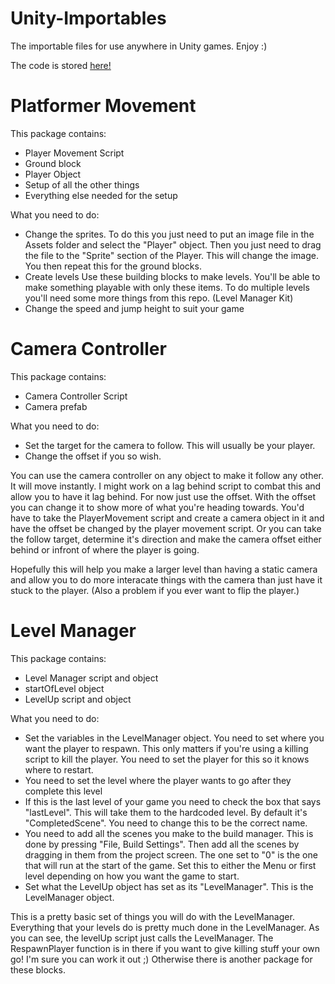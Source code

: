 # Unity-Importables
The importable files for use anywhere in Unity games. Enjoy :)

The code is stored [here!](https://github.com/crabcrabcam/Unity-Importables-Project)


# Platformer Movement
This package contains:
- Player Movement Script
- Ground block
- Player Object
- Setup of all the other things
- Everything else needed for the setup

What you need to do:
- Change the sprites.
  To do this you just need to put an image file in the Assets folder and select the "Player" object. Then you just need to drag the file to the "Sprite" section of the Player.
  This will change the image. You then repeat this for the ground blocks. 
- Create levels
  Use these building blocks to make levels. You'll be able to make something playable with only these items. To do multiple levels you'll need some more things from this repo. (Level Manager Kit)
- Change the speed and jump height to suit your game
  
  
# Camera Controller
This package contains:
- Camera Controller Script
- Camera prefab

What you need to do:
- Set the target for the camera to follow. This will usually be your player.
- Change the offset if you so wish.

You can use the camera controller on any object to make it follow any other. It will move instantly. I might work on a lag behind script to combat this and allow you to have it lag behind. For now just use the offset. With the offset you can change it to show more of what you're heading towards. You'd have to take the PlayerMovement script and create a camera object in it and have the offset be changed by the player movement script. Or you can take the follow target, determine it's direction and make the camera offset either behind or infront of where the player is going. 

Hopefully this will help you make a larger level than having a static camera and allow you to do more interacate things with the camera than just have it stuck to the player. (Also a problem if you ever want to flip the player.)


# Level Manager
This package contains:
- Level Manager script and object
- startOfLevel object
- LevelUp script and object

What you need to do:
- Set the variables in the LevelManager object. You need to set where you want the player to respawn. This only matters if you're using a killing script to kill the player. You need to set the player for this so it knows where to restart.
- You need to set the level where the player wants to go after they complete this level
- If this is the last level of your game you need to check the box that says "lastLevel". This will take them to the hardcoded level. By default it's "CompletedScene". You need to change this to be the correct name.
- You need to add all the scenes you make to the build manager. This is done by pressing "File, Build Settings". Then add all the scenes by dragging in them from the project screen. The one set to "0" is the one that will run at the start of the game. Set this to either the Menu or first level depending on how you want the game to start. 
- Set what the LevelUp object has set as its "LevelManager". This is the LevelManager object. 

This is a pretty basic set of things you will do with the LevelManager. Everything that your levels do is pretty much done in the LevelManager. As you can see, the levelUp script just calls the LevelManager. The RespawnPlayer function is in there if you want to give killing stuff your own go! I'm sure you can work it out ;) Otherwise there is another package for these blocks. 
